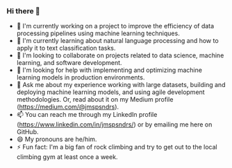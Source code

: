 ### Hi there 👋

- 🔭 I'm currently working on a project to improve the efficiency of data processing pipelines using machine learning techniques.
- 🌱 I'm currently learning about natural language processing and how to apply it to text classification tasks.
- 👯 I'm looking to collaborate on projects related to data science, machine learning, and software development.
- 🤔 I'm looking for help with implementing and optimizing machine learning models in production environments.
- 💬 Ask me about my experience working with large datasets, building and deploying machine learning models, and using agile development methodologies. Or, read about it on my Medium profile (https://medium.com/@jmspsndrs).
- 📫 You can reach me through my LinkedIn profile (https://www.linkedin.com/in/jmspsndrs/) or by emailing me here on GitHub.
- 😄 My pronouns are he/him.
- ⚡ Fun fact: I'm a big fan of rock climbing and try to get out to the local climbing gym at least once a week.
